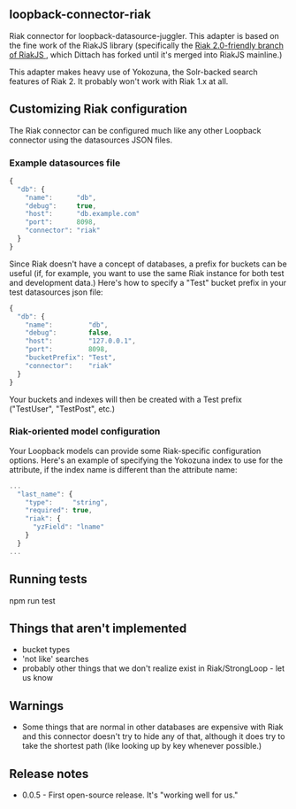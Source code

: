 ## loopback-connector-riak

Riak connector for loopback-datasource-juggler.  This adapter is based on the fine work of the RiakJS library (specifically the [Riak 2.0-friendly branch of RiakJS ](https://github.com/mostlyserious/riak-js/tree/metacomms-2.0), which Dittach has forked until it's merged into RiakJS mainline.)

This adapter makes heavy use of Yokozuna, the Solr-backed search features of Riak 2.  It probably won't work with Riak 1.x at all.

## Customizing Riak configuration

The Riak connector can be configured much like any other Loopback connector using the datasources JSON files.

### Example datasources file

```javascript
{
  "db": {
    "name":      "db",
    "debug":     true,
    "host":      "db.example.com"
    "port":      8098,
    "connector": "riak"
  }
}
```

Since Riak doesn't have a concept of databases, a prefix for buckets can be useful (if, for example, you want to use the same Riak instance for both test and development data.)  Here's how to specify a "Test" bucket prefix in your test datasources json file:

```javascript
{
  "db": {
    "name":         "db",
    "debug":        false,
    "host":         "127.0.0.1",
    "port":         8098,
    "bucketPrefix": "Test",
    "connector":    "riak"
  }
}
```

Your buckets and indexes will then be created with a Test prefix ("TestUser", "TestPost", etc.)

### Riak-oriented model configuration

Your Loopback models can provide some Riak-specific configuration options.  Here's an example of specifying the Yokozuna index to use for the attribute, if the index name is different than the attribute name:

```javascript
...
  "last_name": {
    "type":     "string",
    "required": true,
    "riak": {
      "yzField": "lname"
    }
  }
...
```

## Running tests

npm run test

## Things that aren't implemented

* bucket types
* 'not like' searches
* probably other things that we don't realize exist in Riak/StrongLoop - let us know

## Warnings

* Some things that are normal in other databases are expensive with Riak and this connector doesn't try to hide any of that, although it does try to take the shortest path (like looking up by key whenever possible.)

## Release notes

  * 0.0.5 - First open-source release. It's "working well for us."
